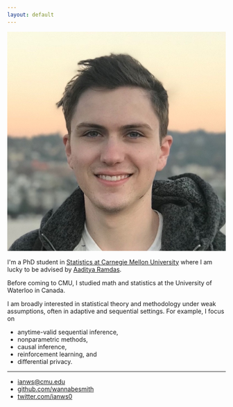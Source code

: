 ```yaml
---
layout: default
---
```



<img class="profile-picture" src="assets/gasworks.jpg">

I'm a PhD student in [Statistics at Carnegie Mellon University](http://stat.cmu.edu/) where I am lucky to be advised by [Aaditya Ramdas](http://www.stat.cmu.edu/~aramdas/).

Before coming to CMU, I studied math and statistics at the University of Waterloo in Canada.

I am broadly interested in statistical theory and methodology under weak assumptions, often in adaptive and sequential settings. For example, I focus on
* anytime-valid sequential inference,
* nonparametric methods,
* causal inference,
* reinforcement learning, and
* differential privacy.

---

* [ianws@cmu.edu](mailto:ianws@cmu.edu)
* [github.com/wannabesmith](https://github.com/wannabesmith)
* [twitter.com/ianws0](https://twitter.com/ianws0)

